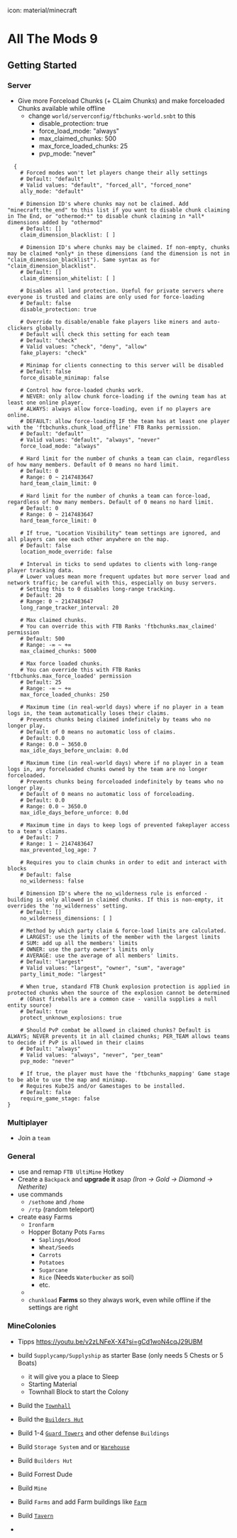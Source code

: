 icon: material/minecraft
# All The Mods 9

## Getting Started

### Server

* Give more Forceload Chunks (+ CLaim Chunks) and make forceloaded Chunks available while offline
    * change `world/serverconfig/ftbchunks-world.snbt` to this
        * disable_protection: true
        * force_load_mode: "always"
        * max_claimed_chunks: 500
        * max_force_loaded_chunks: 25
        * pvp_mode: "never"
  	



``` title="world/serverconfig/ftbchunks-world.snbt" linenums="1" hl_lines="17 35 62 68 114"
  {
	# Forced modes won't let players change their ally settings
	# Default: "default"
	# Valid values: "default", "forced_all", "forced_none"
	ally_mode: "default"
	
	# Dimension ID's where chunks may not be claimed. Add "minecraft:the_end" to this list if you want to disable chunk claiming in The End, or "othermod:*" to disable chunk claiming in *all* dimensions added by "othermod"
	# Default: []
	claim_dimension_blacklist: [ ]
	
	# Dimension ID's where chunks may be claimed. If non-empty, chunks may be claimed *only* in these dimensions (and the dimension is not in "claim_dimension_blacklist"). Same syntax as for "claim_dimension_blacklist".
	# Default: []
	claim_dimension_whitelist: [ ]
	
	# Disables all land protection. Useful for private servers where everyone is trusted and claims are only used for force-loading
	# Default: false
	disable_protection: true
	
	# Override to disable/enable fake players like miners and auto-clickers globally.
	# Default will check this setting for each team
	# Default: "check"
	# Valid values: "check", "deny", "allow"
	fake_players: "check"
	
	# Minimap for clients connecting to this server will be disabled
	# Default: false
	force_disable_minimap: false
	
	# Control how force-loaded chunks work.
	# NEVER: only allow chunk force-loading if the owning team has at least one online player.
	# ALWAYS: always allow force-loading, even if no players are online.
	# DEFAULT: allow force-loading IF the team has at least one player with the 'ftbchunks.chunk_load_offline' FTB Ranks permission.
	# Default: "default"
	# Valid values: "default", "always", "never"
	force_load_mode: "always"
	
	# Hard limit for the number of chunks a team can claim, regardless of how many members. Default of 0 means no hard limit.
	# Default: 0
	# Range: 0 ~ 2147483647
	hard_team_claim_limit: 0
	
	# Hard limit for the number of chunks a team can force-load, regardless of how many members. Default of 0 means no hard limit.
	# Default: 0
	# Range: 0 ~ 2147483647
	hard_team_force_limit: 0
	
	# If true, "Location Visibility" team settings are ignored, and all players can see each other anywhere on the map.
	# Default: false
	location_mode_override: false
	
	# Interval in ticks to send updates to clients with long-range player tracking data.
	# Lower values mean more frequent updates but more server load and network traffic; be careful with this, especially on busy servers.
	# Setting this to 0 disables long-range tracking.
	# Default: 20
	# Range: 0 ~ 2147483647
	long_range_tracker_interval: 20
	
	# Max claimed chunks.
	# You can override this with FTB Ranks 'ftbchunks.max_claimed' permission
	# Default: 500
	# Range: -∞ ~ +∞
	max_claimed_chunks: 5000
	
	# Max force loaded chunks.
	# You can override this with FTB Ranks 'ftbchunks.max_force_loaded' permission
	# Default: 25
	# Range: -∞ ~ +∞
	max_force_loaded_chunks: 250
	
	# Maximum time (in real-world days) where if no player in a team logs in, the team automatically loses their claims.
	# Prevents chunks being claimed indefinitely by teams who no longer play.
	# Default of 0 means no automatic loss of claims.
	# Default: 0.0
	# Range: 0.0 ~ 3650.0
	max_idle_days_before_unclaim: 0.0d
	
	# Maximum time (in real-world days) where if no player in a team logs in, any forceloaded chunks owned by the team are no longer forceloaded.
	# Prevents chunks being forceloaded indefinitely by teams who no longer play.
	# Default of 0 means no automatic loss of forceloading.
	# Default: 0.0
	# Range: 0.0 ~ 3650.0
	max_idle_days_before_unforce: 0.0d
	
	# Maximum time in days to keep logs of prevented fakeplayer access to a team's claims.
	# Default: 7
	# Range: 1 ~ 2147483647
	max_prevented_log_age: 7
	
	# Requires you to claim chunks in order to edit and interact with blocks
	# Default: false
	no_wilderness: false
	
	# Dimension ID's where the no_wilderness rule is enforced - building is only allowed in claimed chunks. If this is non-empty, it overrides the 'no_wilderness' setting.
	# Default: []
	no_wilderness_dimensions: [ ]
	
	# Method by which party claim & force-load limits are calculated.
	# LARGEST: use the limits of the member with the largest limits
	# SUM: add up all the members' limits
	# OWNER: use the party owner's limits only
	# AVERAGE: use the average of all members' limits.
	# Default: "largest"
	# Valid values: "largest", "owner", "sum", "average"
	party_limit_mode: "largest"
	
	# When true, standard FTB Chunk explosion protection is applied in protected chunks when the source of the explosion cannot be determined
	# (Ghast fireballs are a common case - vanilla supplies a null entity source)
	# Default: true
	protect_unknown_explosions: true
	
	# Should PvP combat be allowed in claimed chunks? Default is ALWAYS; NEVER prevents it in all claimed chunks; PER_TEAM allows teams to decide if PvP is allowed in their claims
	# Default: "always"
	# Valid values: "always", "never", "per_team"
	pvp_mode: "never"
	
	# If true, the player must have the 'ftbchunks_mapping' Game stage to be able to use the map and minimap.
	# Requires KubeJS and/or Gamestages to be installed.
	# Default: false
	require_game_stage: false
}
```

### Multiplayer

* Join a `team`

### General

* use and remap `FTB UltiMine` Hotkey
* Create a `Backpack` and **upgrade it** asap *(Iron -> Gold -> Diamond -> Netherite)*
* use commands
    * `/sethome` and `/home`
    * `/rtp` (random teleport)
* create easy Farms 
    * `Ironfarm`
    * Hopper Botany Pots `Farms`
        * `Saplings/Wood`
        * `Wheat/Seeds`
        * `Carrots`
        * `Potatoes`
        * `Sugarcane`
        * `Rice` (Needs `Waterbucker` as soil)
        * etc.
    * 
    * `chunkload` **Farms** so they always work, even while offline if the settings are right

### MineColonies

* Tipps https://youtu.be/v2zLNFeX-X4?si=gCd1woN4cqJ29UBM

* build `Supplycamp/Supplyship` as starter Base (only needs 5 Chests or 5 Boats)
    * it will give you a place to Sleep
    * Starting Material
    * Townhall Block to start the Colony
* Build the [`Townhall`](https://wiki.minecolonies.ldtteam.com/source/buildings/townhall)
* Build the [`Builders Hut`](https://wiki.minecolonies.ldtteam.com/source/buildings/builder)
* Build 1-4 [`Guard Towers`](https://wiki.minecolonies.ldtteam.com/source/buildings/guardtower) and other defense `Buildings`
* Build `Storage System` and or [`Warehouse`](https://wiki.minecolonies.ldtteam.com/source/buildings/warehouse)
* Build `Builders Hut`
* Build Forrest Dude
* Build `Mine`
* Build `Farms` and add Farm buildings like [`Farm`](https://wiki.minecolonies.ldtteam.com/source/buildings/farm)
* Build [`Tavern`](https://wiki.minecolonies.ldtteam.com/source/buildings/tavern)

* 



